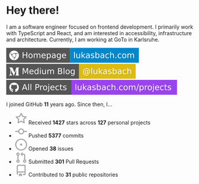 # Hey there!

I am a software engineer focused on frontend development. I primarily work with TypeScript and React, and am interested in accessibility, infrastructure and architecture. Currently, I am working at GoTo in Karlsruhe.

[![Homepage](./icons/homepage.svg)](https://lukasbach.com)
[![Medium Blog](./icons/medium.svg)](https://medium.com/@lukasbach)
[![My Projects](./icons/projects.svg)](https://lukasbach.com/projects)

I joined GitHub **11** years ago. Since then, I...

- ![](./icons/star.svg) Received **1427** stars across **127** personal projects
- ![](./icons/commit.svg) Pushed **5377** commits
- ![](./icons/issues.svg) Opened **38** issues
- ![](./icons/pr.svg) Submitted **301** Pull Requests
- ![](./icons/repo.svg) Contributed to **31** public repositories
